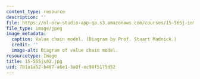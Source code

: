 ```yaml
---
content_type: resource
description: ''
file: https://ol-ocw-studio-app-qa.s3.amazonaws.com/courses/15-565j-integrating-esystems-global-information-systems-spring-2002/7b1a1a52b467a6e13a0fec98f5175d52_15-565js02.jpg
file_type: image/jpeg
image_metadata:
  caption: Value chain model. (Diagram by Prof. Stuart Madnick.)
  credit: ''
  image-alt: Diagram of value chain model.
resourcetype: Image
title: 15-565js02.jpg
uid: 7b1a1a52-b467-a6e1-3a0f-ec98f5175d52
---
```

